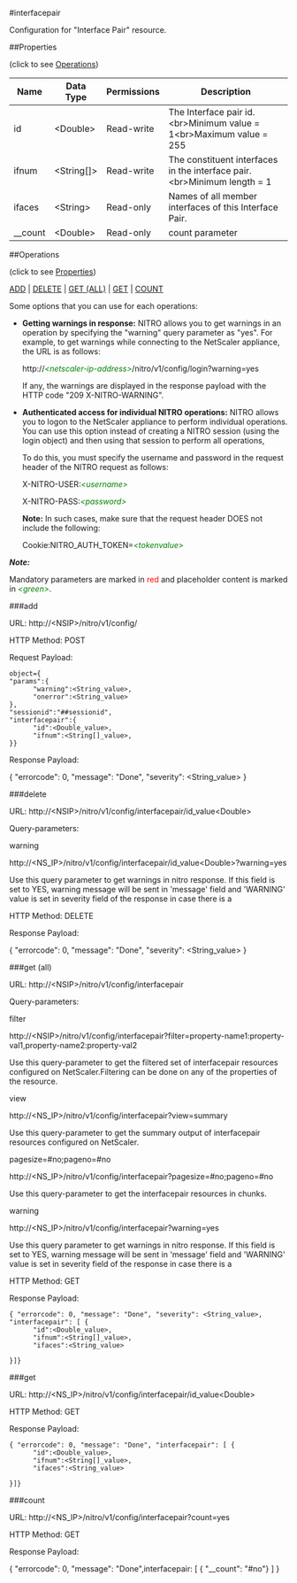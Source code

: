 #interfacepair

Configuration for "Interface Pair" resource.


##Properties 
<span>(click to see [Operations](#operations))</span>


<table><thead><tr><th>Name</th><th> Data Type</th><th> Permissions</th><th>Description</th></tr></thead><tbody><tr><td>id</td><td>&lt;Double></td><td>Read-write</td><td>The Interface pair id.&lt;br>Minimum value = 1&lt;br>Maximum value = 255</td><tr><tr><td>ifnum</td><td>&lt;String[]></td><td>Read-write</td><td>The constituent interfaces in the interface pair.&lt;br>Minimum length = 1</td><tr><tr><td>ifaces</td><td>&lt;String></td><td>Read-only</td><td>Names of all member interfaces of this Interface Pair.</td><tr><tr><td>__count</td><td>&lt;Double></td><td>Read-only</td><td>count parameter</td><tr></tbody></table>
##Operations 
<span>(click to see [Properties](#properties))</span>


[ADD](#add) | [DELETE](#delete) | [GET (ALL)](#get-(all)) | [GET](#get) | [COUNT](#count)


Some options that you can use for each operations:
<ul><li><p><b>Getting warnings in response:</b> NITRO allows you to get warnings in an operation by specifying the "warning" query parameter as "yes". For example, to get warnings while connecting to the NetScaler appliance, the URL is as follows:</p><p>http://<span style="color:green;font-style:italic;">&lt;netscaler-ip-address&gt;</span>/nitro/v1/config/login?warning=yes</p><p>If any, the warnings are displayed in the response payload with the HTTP code "209 X-NITRO-WARNING".</p></li><li><p><b>Authenticated access for individual NITRO operations:</b> NITRO allows you to logon to the NetScaler appliance to perform individual operations. You can use this option instead of creating a NITRO session (using the login object) and then using that session to perform all operations,</p><p>To do this, you must specify the username and password in the request header of the NITRO request as follows:</p><p>X-NITRO-USER:<span style="color:green;font-style:italic;">&lt;username&gt;</span></p><p>X-NITRO-PASS:<span style="color:green;font-style:italic;">&lt;password&gt;</span></p><p><b>Note:</b> In such cases, make sure that the request header DOES not include the following:</p><p>Cookie:NITRO_AUTH_TOKEN=<span style="color:green;font-style:italic;">&lt;tokenvalue&gt;</span></p></li></ul>



***Note:*** 
Mandatory parameters are marked in <span style="color:#FF0000;">red</span> and placeholder content is marked in <span style="color:green;font-style:italic">&lt;green&gt;</span>.

###add



URL: http://&lt;NSIP&gt;/nitro/v1/config/
HTTP Method: POST
Request Payload: ```object={"params":{      "warning":<String_value>,      "onerror":<String_value>},"sessionid":"##sessionid","interfacepair":{      "id":<Double_value>,      "ifnum":<String[]_value>,}}```
Response Payload: 
{ "errorcode": 0, "message": "Done", "severity": <String_value> }


###delete



URL: http://&lt;NSIP&gt;/nitro/v1/config/interfacepair/id_value&lt;Double&gt;
Query-parameters:
warning
http://&lt;NS_IP&gt;/nitro/v1/config/interfacepair/id_value&lt;Double&gt;?warning=yes
Use this query parameter to get warnings in nitro response. If this field is set to YES, warning message will be sent in 'message' field and 'WARNING' value is set in severity field of the response in case there is a



HTTP Method: DELETE
Response Payload: 
{ "errorcode": 0, "message": "Done", "severity": <String_value> }


###get (all)



URL: http://&lt;NSIP&gt;/nitro/v1/config/interfacepair
Query-parameters:
filter
http://&lt;NSIP&gt;/nitro/v1/config/interfacepair?filter=property-name1:property-val1,property-name2:property-val2
Use this query-parameter to get the filtered set of interfacepair resources configured on NetScaler.Filtering can be done on any of the properties of the resource.


view
http://&lt;NS_IP&gt;/nitro/v1/config/interfacepair?view=summary
Use this query-parameter to get the summary output of interfacepair resources configured on NetScaler.


pagesize=#no;pageno=#no
http://&lt;NS_IP&gt;/nitro/v1/config/interfacepair?pagesize=#no;pageno=#no
Use this query-parameter to get the interfacepair resources in chunks.


warning
http://&lt;NS_IP&gt;/nitro/v1/config/interfacepair?warning=yes
Use this query parameter to get warnings in nitro response. If this field is set to YES, warning message will be sent in 'message' field and 'WARNING' value is set in severity field of the response in case there is a



HTTP Method: GET
Response Payload: ```{ "errorcode": 0, "message": "Done", "severity": <String_value>, "interfacepair": [ {      "id":<Double_value>,      "ifnum":<String[]_value>,      "ifaces":<String_value>}]}```



###get



URL: http://&lt;NS_IP&gt;/nitro/v1/config/interfacepair/id_value&lt;Double&gt;
HTTP Method: GET
Response Payload: ```{ "errorcode": 0, "message": "Done", "interfacepair": [ {      "id":<Double_value>,      "ifnum":<String[]_value>,      "ifaces":<String_value>}]}```



###count



URL: http://&lt;NS_IP&gt;/nitro/v1/config/interfacepair?count=yes
HTTP Method: GET
Response Payload: 
{ "errorcode": 0, "message": "Done",interfacepair: [ { "__count": "#no"} ] }


